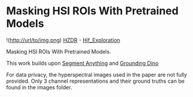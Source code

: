 # Masking HSI ROIs With Pretrained Models
!([http://url/to/img.png](https://github.com/Elias-Arbash/Masking/blob/main/assets/Drill%20Core.png))
[HZDR](https://hzdr.de) - [Hif_Exploration](https://www.iexplo.space/)


Masking HSI ROIs With Pretrained Models.

This work builds upon [Segment Anything](https://github.com/facebookresearch/segment-anything) and [Grounding Dino](https://github.com/facebookresearch/segment-anything)

For data privacy, the hyperspectral images used in the paper are not fully provided. Only 3 channel representations and their ground truths can be found in the images folder.
